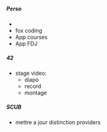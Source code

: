 ##### Perso

- 
- fox coding
- App courses
- App FDJ

##### 42
- stage video:
	- diapo
	- record
	- montage
##### SCUB
- mettre a jour distinction providers
